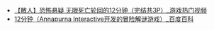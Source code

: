 - [【散人】恐怖悬疑 无限死亡轮回的12分钟（完结共3P）_游戏热门视频](https://www.bilibili.com/video/BV1e64y1a7ME/?spm_id_from=333.337.search-card.all.click&vd_source=148841508e0ed27387b7aacec25bac29)
- [12分钟（Annapurna Interactive开发的冒险解谜游戏）_百度百科](https://baike.baidu.com/item/12%E5%88%86%E9%92%9F/24391134)
